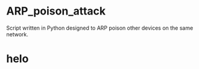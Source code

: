 # ARP_poison_attack
Script written in Python designed to ARP poison other devices on the same network.

# helo
